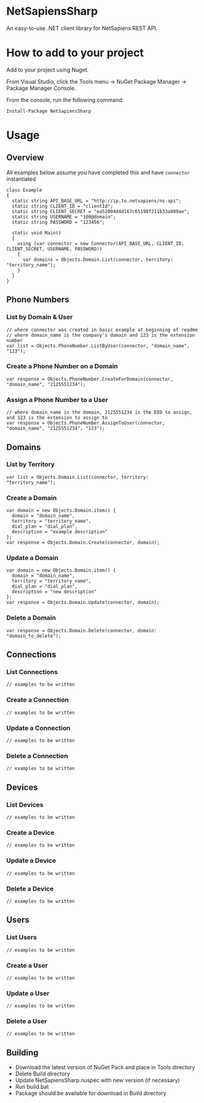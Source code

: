 # NetSapiensSharp

An easy-to-use .NET client library for NetSapiens REST API.  

# How to add to your project

Add to your project using Nuget.  

From Visual Studio, click the Tools menu -> NuGet Package Manager -> Package Manager Console.

From the console, run the following command:

`Install-Package NetSapiensSharp`

# Usage

## Overview

All examples below assume you have completed this and have `connector` instantiated

    class Example 
    {
      static string API_BASE_URL = "http://ip.to.netsapiens/ns-api";
      static string CLIENT_ID = "clientId";
      static string CLIENT_SECRET = "ea52004d4d167c65198f211b33a989ae";
      static string USERNAME = "100@domain";
      static string PASSWORD = "123456";
  
      static void Main()
      {
        using (var connector = new Connector(API_BASE_URL, CLIENT_ID, CLIENT_SECRET, USERNAME, PASSWORD)) 
        {
          var domains = Objects.Domain.List(connector, territory: "territory_name");    
        }
      }
    }

## Phone Numbers

### List by Domain & User
    // where connector was created in basic example at beginning of readme
    // where domain_name is the company's domain and 123 is the extension number
    var list = Objects.PhoneNumber.ListByUser(connector, "domain_name", "123");

### Create a Phone Number on a Domain
    var response = Objects.PhoneNumber.CreateForDomain(connector, "domain_name", "2125551234");
    
### Assign a Phone Number to a User
    // where domain_name is the domain, 2125551234 is the DID to assign, and 123 is the extension to assign to
    var response = Objects.PhoneNumber.AssignToUser(connector, "domain_name", "2125551234", "123");

## Domains

### List by Territory
    var list = Objects.Domain.List(connector, territory: "territory_name");

### Create a Domain
    var domain = new Objects.Domain.item() { 
      domain = "domain_name", 
      territory = "territory_name", 
      dial_plan = "dial_plan", 
      description = "example description" 
    };
    var response = Objects.Domain.Create(connector, domain);

### Update a Domain  
    var domain = new Objects.Domain.item() { 
      domain = "domain_name", 
      territory = "territory_name", 
      dial_plan = "dial_plan", 
      description = "new description" 
    };
    var response = Objects.Domain.Update(connector, domain);

### Delete a Domain
    var response = Objects.Domain.Delete(connector, domain: "domain_to_delete");

## Connections

### List Connections
    // examples to be written 
### Create a Connection
    // examples to be written 
### Update a Connection
    // examples to be written 
### Delete a Connection
    // examples to be written 

## Devices

### List Devices
    // examples to be written 
### Create a Device
    // examples to be written 
### Update a Device
    // examples to be written 
### Delete a Device
    // examples to be written 
    
## Users

### List Users
    // examples to be written 
### Create a User
    // examples to be written 
### Update a User
    // examples to be written 
### Delete a User
    // examples to be written 

## Building

* Download the latest version of NuGet Pack and place in Tools directory
* Delete Build directory
* Update NetSapiensSharp.nuspec with new version (if necessary)
* Run build.bat
* Package should be available for download in Build directory